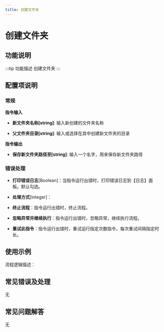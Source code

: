 ```yaml
---
title: 创建文件夹
---
```


# 创建文件夹

## 功能说明

:::tip 功能描述
创建文件夹
:::

## 配置项说明

### 常规

**指令输入**

- **新文件夹名称[string]**: 输入新创建的文件夹名称

- **父文件夹目录[string]**: 输入或选择在其中创建新文件夹的目录


**指令输出**

- **保存新文件夹路径至[string]**: 输入一个名字，用来保存新文件夹路径

### 错误处理

- **打印错误日志**[Boolean]：当指令运行出错时，打印错误日志到【日志】面板。默认勾选。

- **处理方式**[Integer]：

 - **终止流程**：指令运行出错时，终止流程。

 - **忽略异常并继续执行**：指令运行出错时，忽略异常，继续执行流程。

 - **重试此指令**：指令运行出错时，重试运行指定次数指令，每次重试间隔指定时长。

## 使用示例

流程逻辑描述：

## 常见错误及处理

无

## 常见问题解答

无

